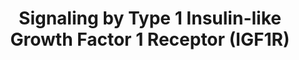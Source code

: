---
annotations:
- type: Pathway Ontology
  value: signaling pathway
authors:
- ReactomeTeam
- Anwesha
- Egonw
description: 'Binding of IGF1 (IGF-I) or IGF2 (IGF-II) to the extracellular alpha
  peptides of the type 1 insulin-like growth factor receptor (IGF1R) triggers the
  activation of two major signaling pathways: the SOS-RAS-RAF-MAPK (ERK) pathway and
  the PI3K-PKB (AKT) pathway (recently reviewed in Pavelic et al. 2007, Chitnis et
  al. 2008, Maki et al. 2010, Parella et al. 2010, Annunziata et al. 2011, Siddle
  et al. 2012, Holzenberger 2012).  View original pathway at [http://www.reactome.org/PathwayBrowser/#DIAGRAM=2404192
  Reactome].'
last-edited: 2021-01-25
organisms:
- Homo sapiens
redirect_from:
- /index.php/Pathway:WP2677
- /instance/WP2677
schema-jsonld:
- '@context': https://schema.org/
  '@id': https://wikipathways.github.io/pathways/WP2677.html
  '@type': Dataset
  creator:
    '@type': Organization
    name: WikiPathways
  description: 'Binding of IGF1 (IGF-I) or IGF2 (IGF-II) to the extracellular alpha
    peptides of the type 1 insulin-like growth factor receptor (IGF1R) triggers the
    activation of two major signaling pathways: the SOS-RAS-RAF-MAPK (ERK) pathway
    and the PI3K-PKB (AKT) pathway (recently reviewed in Pavelic et al. 2007, Chitnis
    et al. 2008, Maki et al. 2010, Parella et al. 2010, Annunziata et al. 2011, Siddle
    et al. 2012, Holzenberger 2012).  View original pathway at [http://www.reactome.org/PathwayBrowser/#DIAGRAM=2404192
    Reactome].'
  keywords:
  - 'p-Y349,Y350,Y427-SHC1-1 '
  - IRS1,4
  - 'SHC1-2 '
  - 'SHC1-1(156-583) '
  - 'GDP '
  - 'IRS4 '
  - IGF1,2:p-3Y-IGF1R
  - IGF1,2:p-3Y-IGF1R:p-3Y-SHC1
  - IGF1,2:IGF1R
  - PI3K Cascade
  - IRS2
  - SHC1
  - GDP
  - 'p-Y-IRS1 '
  - glc-fuc-CILP
  - p-Y-IRS1,p-Y-IRS2:PI3K
  - p-Y-IRS1,p-Y-IRS2
  - 'p-Y1161,Y1165,Y1166-IGF1R(741-1367) '
  - MTOR signalling
  - IGF1,2:p-IGF1R:IRS1,2,4
  - GRB2-1:SOS1:p-3Y-SHC1
  - IGF1,2:p-IGF1R:IRS1,4
  - p21 RAS:GTP
  - cascade
  - IGF1,2:p-IGF1R:IRS2
  - 'PIK3R2 '
  - 'S-Farn-Me-PalmS KRAS4A '
  - 'IGF1R(31-736) '
  - 'GRB2-1 '
  - GRB2-1:SOS1:p-Y-IRS1,p-Y-IRS2
  - 'IGF1R(741-1367) '
  - IGF1,2:p-3Y-IGF1R:SHC1
  - IGF1R
  - 'GTP '
  - 'p-Y194,Y195,Y272-SHC1-3 '
  - 'p-Y239,Y240,Y317-SHC1-2 '
  - 'PIK3CA '
  - 'SOS1 '
  - IGF1,2
  - 'IRS1 '
  - p21 RAS:GDP
  - 'S-Farn-Me KRAS4B '
  - 'PIK3R1 '
  - 'p-6Y-IRS1 '
  - PI3K
  - 'IGF1 '
  - 'IRS2 '
  - GTP
  - 'p-Y-IRS2 '
  - ATP
  - IGF1,2:p-IGF1R:p-IRS1,2,4
  - GRB2-1:SOS1
  - 'S-Farn-Me PalmS NRAS '
  - p-3Y-SHC1
  - 'p-Y-IRS4 '
  - 'SHC1 '
  - ADP
  - 'IGF2(25-91) '
  - RAF/MAP kinase
  - 'PIK3CB '
  - 'S-Farn-Me-2xPalmS HRAS '
  license: CC0
  name: Signaling by Type 1 Insulin-like Growth Factor 1 Receptor (IGF1R)
seo: CreativeWork
title: Signaling by Type 1 Insulin-like Growth Factor 1 Receptor (IGF1R)
wpid: WP2677
---